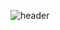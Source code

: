 ![header](https://capsule-render.vercel.app/api?type=waving&color=timeGradient&height=100&section=header&text=Hey%20there!&fontSize=90&animation=twinkling)
